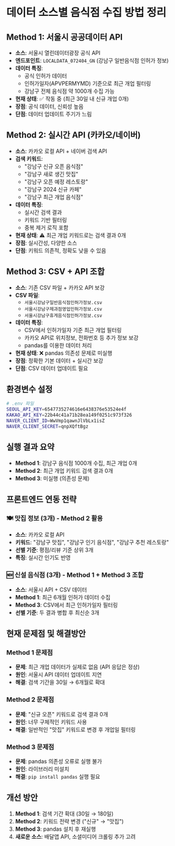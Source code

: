 # 데이터 소스별 음식점 수집 방법 정리

## Method 1: 서울시 공공데이터 API
- **소스**: 서울시 열린데이터광장 공식 API
- **엔드포인트**: `LOCALDATA_072404_GN` (강남구 일반음식점 인허가 정보)
- **데이터 특징**: 
  - 공식 인허가 데이터
  - 인허가일자(APVPERMYMD) 기준으로 최근 개업 필터링
  - 강남구 전체 음식점 약 1000개 수집 가능
- **현재 상태**: ✅ 작동 중 (최근 30일 내 신규 개업 0개)
- **장점**: 공식 데이터, 신뢰성 높음
- **단점**: 데이터 업데이트 주기가 느림

## Method 2: 실시간 API (카카오/네이버)
- **소스**: 카카오 로컬 API + 네이버 검색 API
- **검색 키워드**: 
  - "강남구 신규 오픈 음식점"
  - "강남구 새로 생긴 맛집"
  - "강남구 오픈 예정 레스토랑"
  - "강남구 2024 신규 카페"
  - "강남구 최근 개업 음식점"
- **데이터 특징**:
  - 실시간 검색 결과
  - 키워드 기반 필터링
  - 중복 제거 로직 포함
- **현재 상태**: ⚠️ 최근 개업 키워드로는 검색 결과 0개
- **장점**: 실시간성, 다양한 소스
- **단점**: 키워드 의존적, 정확도 낮을 수 있음

## Method 3: CSV + API 조합
- **소스**: 기존 CSV 파일 + 카카오 API 보강
- **CSV 파일**:
  - `서울시강남구일반음식점인허가정보.csv`
  - `서울시강남구제과점영업인허가정보.csv`
  - `서울시강남구휴게음식점인허가정보.csv`
- **데이터 특징**:
  - CSV에서 인허가일자 기준 최근 개업 필터링
  - 카카오 API로 위치정보, 전화번호 등 추가 정보 보강
  - pandas를 이용한 데이터 처리
- **현재 상태**: ❌ pandas 의존성 문제로 미실행
- **장점**: 정확한 기본 데이터 + 실시간 보강
- **단점**: CSV 데이터 업데이트 필요

## 환경변수 설정
```bash
# .env 파일
SEOUL_API_KEY=6547735274616e6438376e53524e4f
KAKAO_API_KEY=22b44c41a71b28ea149f0251c973f326
NAVER_CLIENT_ID=WwVmp1qawnJlVbLx1isZ
NAVER_CLIENT_SECRET=qnpXQftBgz
```

## 실행 결과 요약
- **Method 1**: 강남구 음식점 1000개 수집, 최근 개업 0개
- **Method 2**: 최근 개업 키워드 검색 결과 0개
- **Method 3**: 미실행 (의존성 문제)

## 프론트엔드 연동 전략

### 🍽️ 맛집 정보 (3개) - Method 2 활용
- **소스**: 카카오 로컬 API
- **키워드**: "강남구 맛집", "강남구 인기 음식점", "강남구 추천 레스토랑"
- **선별 기준**: 평점/리뷰 기준 상위 3개
- **특징**: 실시간 인기도 반영

### 🆕 신설 음식점 (3개) - Method 1 + Method 3 조합
- **소스**: 서울시 API + CSV 데이터
- **Method 1**: 최근 6개월 인허가 데이터 수집
- **Method 3**: CSV에서 최근 인허가일자 필터링
- **선별 기준**: 두 결과 병합 후 최신순 3개

## 현재 문제점 및 해결방안

### Method 1 문제점
- **문제**: 최근 개업 데이터가 실제로 없음 (API 응답은 정상)
- **원인**: 서울시 API 데이터 업데이트 지연
- **해결**: 검색 기간을 30일 → 6개월로 확대

### Method 2 문제점  
- **문제**: "신규 오픈" 키워드로 검색 결과 0개
- **원인**: 너무 구체적인 키워드 사용
- **해결**: 일반적인 "맛집" 키워드로 변경 후 개업일 필터링

### Method 3 문제점
- **문제**: pandas 의존성 오류로 실행 불가
- **원인**: 라이브러리 미설치
- **해결**: `pip install pandas` 실행 필요

## 개선 방안
1. **Method 1**: 검색 기간 확대 (30일 → 180일)
2. **Method 2**: 키워드 전략 변경 ("신규" → "맛집")
3. **Method 3**: pandas 설치 후 재실행
4. **새로운 소스**: 배달앱 API, 소셜미디어 크롤링 추가 고려